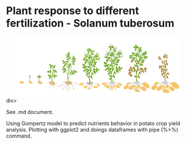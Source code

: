 # Plant response to different fertilization - Solanum tuberosum

<div align="center">
<img src="https://github.com/davidalejoagudelo/Data_science/blob/main/papa_ciclo.jpg?raw=true">
</div>div>

See .md document.
 
Using Gompertz model to predict nutrients behavior in potato crop yield analysis. Plotting with ggplot2 and doings dataframes with pipe (%>%) command.
